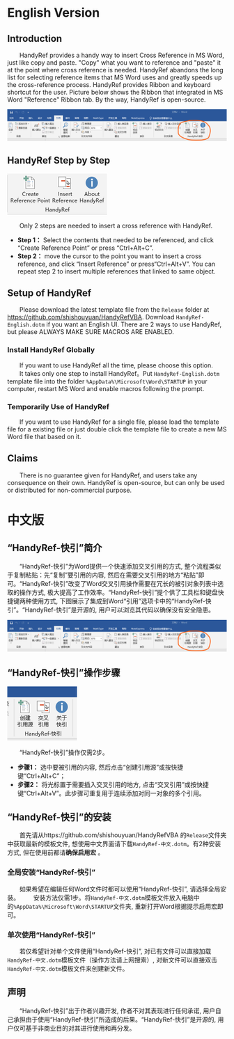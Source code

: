 # English Version
## Introduction
&ensp;&ensp;&ensp;&ensp;HandyRef provides a handy way to insert Cross Reference in MS Word, just like copy and paste. "Copy" what you want to reference and "paste" it at the point where cross reference is needed. HandyRef abandons the long list for selecting reference items that MS Word uses and greatly speeds up the cross-reference process. HandyRef provides Ribbon and keyboard shortcut for the user. Picture below shows the Ribbon that integrated in MS Word "Reference" Ribbon tab. By the way, HandyRef is open-source.

![1-1.png](Docs/images/en/1-1.png "HandyRef integrated in the 'Reference' tab")

## HandyRef Step by Step

![2-1.png](Docs/images/en/2-1.png "Details of the HandyRef Ribbon buttons")

&ensp;&ensp;&ensp;&ensp;Only 2 steps are needed to insert a cross reference with HandyRef.
* **Step 1：** Select the contents that needed to be referenced, and click “Create Reference Point” or press “Ctrl+Alt+C”.
* **Step 2：** move the cursor to the point you want to insert a cross reference, and click “Insert Reference” or press“Ctrl+Alt+V”. You can repeat step 2 to insert multiple references that linked to same object.

## Setup of HandyRef
&ensp;&ensp;&ensp;&ensp;Please download the latest template file from the `Release` folder at https://github.com/shishouyuan/HandyRefVBA. Download `HandyRef-English.dotm` if you want an English UI. There are 2 ways to use HandyRef, but please ALWAYS MAKE SURE MACROS ARE ENABLED.
### Install HandyRef Globally
&ensp;&ensp;&ensp;&ensp;If you want to use HandyRef all the time, please choose this option. 
&ensp;&ensp;&ensp;&ensp;It takes only one step to install HandyRef。Put `HandyRef-English.dotm` template file into the folder  `%AppData%\Microsoft\Word\STARTUP` in your computer,  restart MS Word and enable macros following the prompt.
### Temporarily Use of HandyRef
&ensp;&ensp;&ensp;&ensp;If you want to use HandyRef for a single file, please load the template file for a existing file or just double click the template file to create a new MS Word file that based on it.

## Claims
&ensp;&ensp;&ensp;&ensp;There is no guarantee given for HandyRef, and users take any consequence on their own. HandyRef is open-source, but can only be used or distributed for non-commercial purpose.

# 中文版
## “HandyRef-快引”简介
&ensp;&ensp;&ensp;&ensp;“HandyRef-快引”为Word提供一个快速添加交叉引用的方式, 整个流程类似于复制粘贴：先“复制”要引用的内容, 然后在需要交叉引用的地方“粘贴”即可。“HandyRef-快引”改变了Word交叉引用操作需要在冗长的被引对象列表中选取的操作方式, 极大提高了工作效率。“HandyRef-快引”提个供了工具栏和键盘快捷键两种使用方式, 下图展示了集成到Word“引用”选项卡中的“HandyRef-快引”。“HandyRef-快引”是开源的, 用户可以浏览其代码以确保没有安全隐患。

![1-1.png](Docs/images/zh/1-1.png "位于“引用”选项卡中的“HandyRef-快引”工具栏")

## “HandyRef-快引”操作步骤

![2-1.png](Docs/images/zh/2-1.png "HandyRef-快引”工具栏详情")

&ensp;&ensp;&ensp;&ensp;“HandyRef-快引”操作仅需2步。
* **步骤1：** 选中要被引用的内容, 然后点击“创建引用源”或按快捷键“Ctrl+Alt+C”；
* **步骤2：** 将光标置于需要插入交叉引用的地方, 点击“交叉引用”或按快捷键“Ctrl+Alt+V”。此步骤可重复用于连续添加对同一对象的多个引用。
## “HandyRef-快引”的安装
&ensp;&ensp;&ensp;&ensp;首先请从https://github.com/shishouyuan/HandyRefVBA 的`Release`文件夹中获取最新的模板文件, 想使用中文界面请下载`HandyRef-中文.dotm`。有2种安装方式, 但在使用前都请**确保启用宏** 。
### 全局安装“HandyRef-快引”
&ensp;&ensp;&ensp;&ensp;如果希望在编辑任何Word文件时都可以使用“HandyRef-快引”, 请选择全局安装。
&ensp;&ensp;&ensp;&ensp;安装方法仅需1步。将`HandyRef-中文.dotm`模板文件放入电脑中的`%AppData%\Microsoft\Word\STARTUP`文件夹, 重新打开Word根据提示启用宏即可。
### 单次使用“HandyRef-快引”
&ensp;&ensp;&ensp;&ensp;若仅希望针对单个文件使用“HandyRef-快引”, 对已有文件可以直接加载`HandyRef-中文.dotm`模板文件（操作方法请上网搜索）, 对新文件可以直接双击`HandyRef-中文.dotm`模板文件来创建新文件。
## 声明
&ensp;&ensp;&ensp;&ensp;“HandyRef-快引”出于作者兴趣开发, 作者不对其表现进行任何承诺, 用户自己承担由于使用“HandyRef-快引”所造成的后果。“HandyRef-快引”是开源的, 用户仅可基于非商业目的对其进行使用和再分发。
